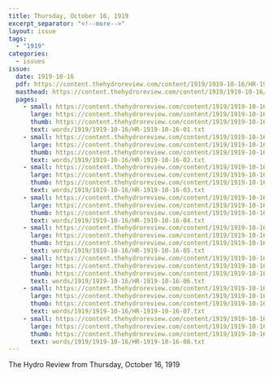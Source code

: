 ```yaml
---
title: Thursday, October 16, 1919
excerpt_separator: "<!--more-->"
layout: issue
tags:
  - "1919"
categories:
  - issues
issue:
  date: 1919-10-16
  pdf: https://content.thehydroreview.com/content/1919/1919-10-16/HR-1919-10-16.pdf
  masthead: https://content.thehydroreview.com/content/1919/1919-10-16/masthead/HR-1919-10-16.jpg
  pages:
    - small: https://content.thehydroreview.com/content/1919/1919-10-16/small/HR-1919-10-16-01.jpg
      large: https://content.thehydroreview.com/content/1919/1919-10-16/large/HR-1919-10-16-01.jpg
      thumb: https://content.thehydroreview.com/content/1919/1919-10-16/thumbnails/HR-1919-10-16-01.jpg
      text: words/1919/1919-10-16/HR-1919-10-16-01.txt
    - small: https://content.thehydroreview.com/content/1919/1919-10-16/small/HR-1919-10-16-02.jpg
      large: https://content.thehydroreview.com/content/1919/1919-10-16/large/HR-1919-10-16-02.jpg
      thumb: https://content.thehydroreview.com/content/1919/1919-10-16/thumbnails/HR-1919-10-16-02.jpg
      text: words/1919/1919-10-16/HR-1919-10-16-02.txt
    - small: https://content.thehydroreview.com/content/1919/1919-10-16/small/HR-1919-10-16-03.jpg
      large: https://content.thehydroreview.com/content/1919/1919-10-16/large/HR-1919-10-16-03.jpg
      thumb: https://content.thehydroreview.com/content/1919/1919-10-16/thumbnails/HR-1919-10-16-03.jpg
      text: words/1919/1919-10-16/HR-1919-10-16-03.txt
    - small: https://content.thehydroreview.com/content/1919/1919-10-16/small/HR-1919-10-16-04.jpg
      large: https://content.thehydroreview.com/content/1919/1919-10-16/large/HR-1919-10-16-04.jpg
      thumb: https://content.thehydroreview.com/content/1919/1919-10-16/thumbnails/HR-1919-10-16-04.jpg
      text: words/1919/1919-10-16/HR-1919-10-16-04.txt
    - small: https://content.thehydroreview.com/content/1919/1919-10-16/small/HR-1919-10-16-05.jpg
      large: https://content.thehydroreview.com/content/1919/1919-10-16/large/HR-1919-10-16-05.jpg
      thumb: https://content.thehydroreview.com/content/1919/1919-10-16/thumbnails/HR-1919-10-16-05.jpg
      text: words/1919/1919-10-16/HR-1919-10-16-05.txt
    - small: https://content.thehydroreview.com/content/1919/1919-10-16/small/HR-1919-10-16-06.jpg
      large: https://content.thehydroreview.com/content/1919/1919-10-16/large/HR-1919-10-16-06.jpg
      thumb: https://content.thehydroreview.com/content/1919/1919-10-16/thumbnails/HR-1919-10-16-06.jpg
      text: words/1919/1919-10-16/HR-1919-10-16-06.txt
    - small: https://content.thehydroreview.com/content/1919/1919-10-16/small/HR-1919-10-16-07.jpg
      large: https://content.thehydroreview.com/content/1919/1919-10-16/large/HR-1919-10-16-07.jpg
      thumb: https://content.thehydroreview.com/content/1919/1919-10-16/thumbnails/HR-1919-10-16-07.jpg
      text: words/1919/1919-10-16/HR-1919-10-16-07.txt
    - small: https://content.thehydroreview.com/content/1919/1919-10-16/small/HR-1919-10-16-08.jpg
      large: https://content.thehydroreview.com/content/1919/1919-10-16/large/HR-1919-10-16-08.jpg
      thumb: https://content.thehydroreview.com/content/1919/1919-10-16/thumbnails/HR-1919-10-16-08.jpg
      text: words/1919/1919-10-16/HR-1919-10-16-08.txt
---
```


The Hydro Review from Thursday, October 16, 1919

<!--more-->

